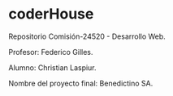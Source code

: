 # coderHouse
Repositorio Comisión-24520 - Desarrollo Web. 

Profesor: Federico Gilles.

Alumno: Christian Laspiur.

Nombre del proyecto final: Benedictino SA.
